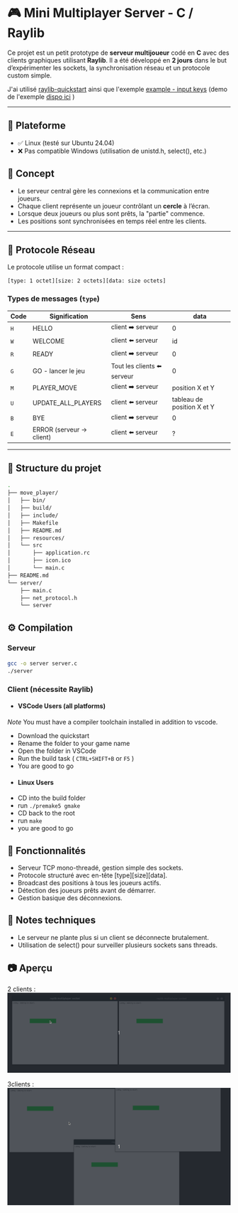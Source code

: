 # 🎮 Mini Multiplayer Server - C / Raylib

Ce projet est un petit prototype de **serveur multijoueur** codé en **C** avec des clients graphiques utilisant **Raylib**. Il a été développé en **2 jours** dans le but d’expérimenter les sockets, la synchronisation réseau et un protocole custom simple.

J'ai utilisé [raylib-quickstart](https://github.com/raylib-extras/raylib-quickstart) ainsi que l'exemple [example - input keys](https://github.com/raysan5/raylib/blob/master/examples/core/core_input_keys.c) (demo de l'exemple [dispo ici](https://www.raylib.com/examples.html) )

---

## 🐧 Plateforme

* ✅ Linux (testé sur Ubuntu 24.04)
* ❌ Pas compatible Windows (utilisation de unistd.h, select(), etc.)

## 🧠 Concept

- Le serveur central gère les connexions et la communication entre joueurs.
- Chaque client représente un joueur contrôlant un **cercle** à l’écran.
- Lorsque deux joueurs ou plus sont prêts, la "partie" commence.
- Les positions sont synchronisées en temps réel entre les clients.

---

## 🔌 Protocole Réseau

Le protocole utilise un format compact :

```
[type: 1 octet][size: 2 octets][data: size octets]
```

### Types de messages (`type`)

| Code | Signification            | Sens                       | data                       |
| ---- | ------------------------ | -------------------------- | -------------------------- |
| `H`  | HELLO                    | client ➡️ serveur           | 0                          |
| `W`  | WELCOME                  | client ⬅️ serveur           | id                         |
| `R`  | READY                    | client ➡️ serveur           | 0                          |
| `G`  | GO - lancer le jeu       | Tout les clients ⬅️ serveur | 0                          |
| `M`  | PLAYER_MOVE              | client ➡️ serveur           | position X et Y            |
| `U`  | UPDATE_ALL_PLAYERS       | client ⬅️ serveur           | tableau de position X et Y |
| `B`  | BYE                      | client ➡️ serveur           | 0                          |
| `E`  | ERROR (serveur → client) | client ⬅️ serveur           | ?                          |

---

## 📁 Structure du projet

```bash
.
├── move_player/
│   ├── bin/
│   ├── build/
│   ├── include/
│   ├── Makefile
│   ├── README.md
│   ├── resources/
│   └── src
│       ├── application.rc
│       ├── icon.ico
│       └── main.c
├── README.md
└── server/
    ├── main.c
    ├── net_protocol.h
    └── server

```

## ⚙️ Compilation

### Serveur
```bash
gcc -o server server.c
./server
```
### Client (nécessite Raylib)

- #### VSCode Users (all platforms)
*Note* You must have a compiler toolchain installed in addition to vscode.

* Download the quickstart
* Rename the folder to your game name
* Open the folder in VSCode
* Run the build task ( `CTRL+SHIFT+B` or `F5` )
* You are good to go

- #### Linux Users
* CD into the build folder
* run `./premake5 gmake`
* CD back to the root
* run `make`
* you are good to go


## 🎯 Fonctionnalités

* Serveur TCP mono-threadé, gestion simple des sockets.
* Protocole structuré avec en-tête [type][size][data].
* Broadcast des positions à tous les joueurs actifs.
* Détection des joueurs prêts avant de démarrer.
* Gestion basique des déconnexions.

## 📌 Notes techniques

* Le serveur ne plante plus si un client se déconnecte brutalement.
* Utilisation de select() pour surveiller plusieurs sockets sans threads.

## 📷 Aperçu

2 clients :
![Demo 2p](demo_2player.gif)



3clients :
![Demo 3p](demo_3player.gif)

